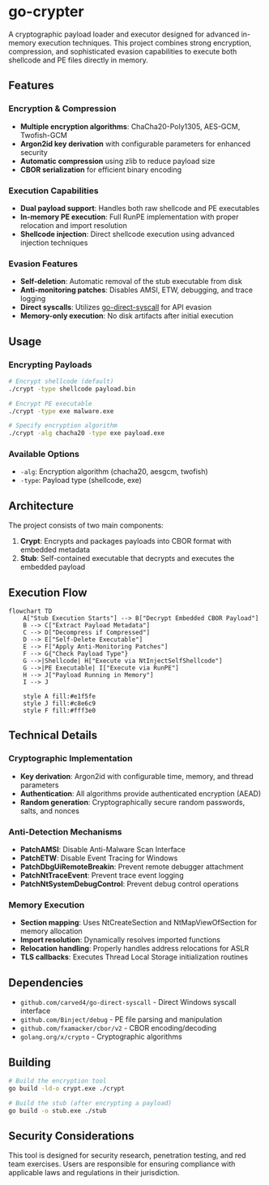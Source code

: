 # go-crypter

A cryptographic payload loader and executor designed for advanced in-memory execution techniques. This project combines strong encryption, compression, and sophisticated evasion capabilities to execute both shellcode and PE files directly in memory.

## Features

### Encryption & Compression
- **Multiple encryption algorithms**: ChaCha20-Poly1305, AES-GCM, Twofish-GCM
- **Argon2id key derivation** with configurable parameters for enhanced security
- **Automatic compression** using zlib to reduce payload size
- **CBOR serialization** for efficient binary encoding

### Execution Capabilities
- **Dual payload support**: Handles both raw shellcode and PE executables
- **In-memory PE execution**: Full RunPE implementation with proper relocation and import resolution
- **Shellcode injection**: Direct shellcode execution using advanced injection techniques

### Evasion Features
- **Self-deletion**: Automatic removal of the stub executable from disk
- **Anti-monitoring patches**: Disables AMSI, ETW, debugging, and trace logging
- **Direct syscalls**: Utilizes [go-direct-syscall](https://github.com/carved4/go-direct-syscall) for API evasion
- **Memory-only execution**: No disk artifacts after initial execution

## Usage

### Encrypting Payloads

```bash
# Encrypt shellcode (default)
./crypt -type shellcode payload.bin

# Encrypt PE executable
./crypt -type exe malware.exe

# Specify encryption algorithm
./crypt -alg chacha20 -type exe payload.exe
```

### Available Options
- `-alg`: Encryption algorithm (chacha20, aesgcm, twofish)
- `-type`: Payload type (shellcode, exe)

## Architecture

The project consists of two main components:

1. **Crypt**: Encrypts and packages payloads into CBOR format with embedded metadata
2. **Stub**: Self-contained executable that decrypts and executes the embedded payload

## Execution Flow

```mermaid
flowchart TD
    A["Stub Execution Starts"] --> B["Decrypt Embedded CBOR Payload"]
    B --> C["Extract Payload Metadata"]
    C --> D["Decompress if Compressed"]
    D --> E["Self-Delete Executable"]
    E --> F["Apply Anti-Monitoring Patches"]
    F --> G{"Check Payload Type"}
    G -->|Shellcode| H["Execute via NtInjectSelfShellcode"]
    G -->|PE Executable| I["Execute via RunPE"]
    H --> J["Payload Running in Memory"]
    I --> J
    
    style A fill:#e1f5fe
    style J fill:#c8e6c9
    style F fill:#fff3e0
```

## Technical Details

### Cryptographic Implementation
- **Key derivation**: Argon2id with configurable time, memory, and thread parameters
- **Authentication**: All algorithms provide authenticated encryption (AEAD)
- **Random generation**: Cryptographically secure random passwords, salts, and nonces

### Anti-Detection Mechanisms
- **PatchAMSI**: Disable Anti-Malware Scan Interface
- **PatchETW**: Disable Event Tracing for Windows  
- **PatchDbgUiRemoteBreakin**: Prevent remote debugger attachment
- **PatchNtTraceEvent**: Prevent trace event logging
- **PatchNtSystemDebugControl**: Prevent debug control operations

### Memory Execution
- **Section mapping**: Uses NtCreateSection and NtMapViewOfSection for memory allocation
- **Import resolution**: Dynamically resolves imported functions
- **Relocation handling**: Properly handles address relocations for ASLR
- **TLS callbacks**: Executes Thread Local Storage initialization routines

## Dependencies

- `github.com/carved4/go-direct-syscall` - Direct Windows syscall interface
- `github.com/Binject/debug` - PE file parsing and manipulation
- `github.com/fxamacker/cbor/v2` - CBOR encoding/decoding
- `golang.org/x/crypto` - Cryptographic algorithms

## Building

```bash
# Build the encryption tool
go build -ld-o crypt.exe ./crypt

# Build the stub (after encrypting a payload)
go build -o stub.exe ./stub
```

## Security Considerations

This tool is designed for security research, penetration testing, and red team exercises. Users are responsible for ensuring compliance with applicable laws and regulations in their jurisdiction. 